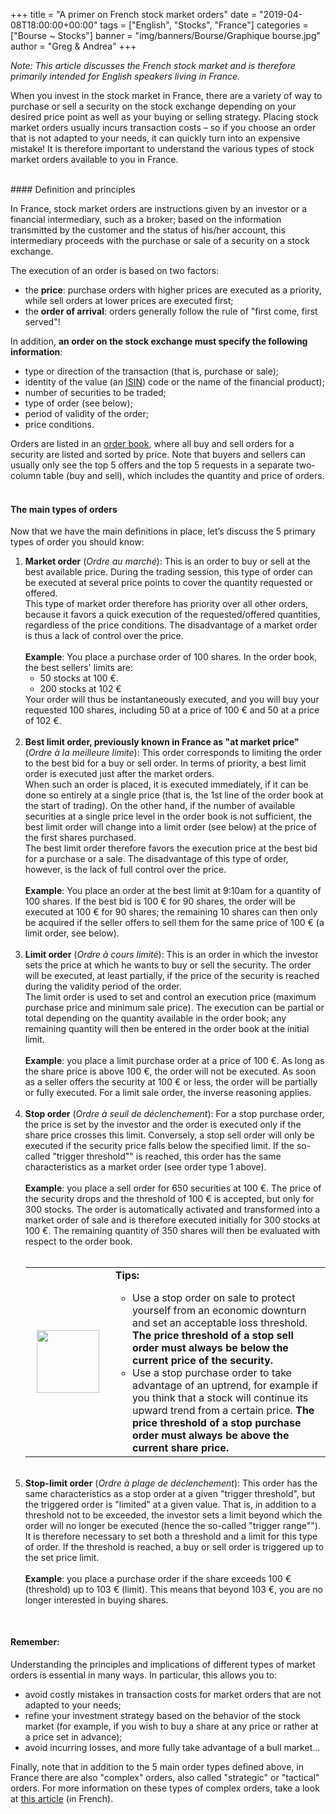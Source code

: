+++
title = "A primer on French stock market orders"
date = "2019-04-08T18:00:00+00:00"
tags = ["English", "Stocks", "France"]
categories = ["Bourse ~ Stocks"]
banner = "img/banners/Bourse/Graphique bourse.jpg"
author = "Greg & Andrea"
+++

*Note: This article discusses the French stock market and is therefore primarily intended for English speakers living in France.*

When you invest in the stock market in France, there are a variety of way to purchase or sell a security on the stock exchange depending on your desired price point as well as your buying or selling strategy. Placing stock market orders usually incurs transaction costs – so if you choose an order that is not adapted to your needs, it can quickly turn into an expensive mistake! It is therefore important to understand the various types of stock market orders available to you in France.

<br>
#### Definition and principles

In France, stock market orders are instructions given by an investor or a financial intermediary, such as a broker; based on the information transmitted by the customer and the status of his/her account, this intermediary proceeds with the purchase or sale of a security on a stock exchange.

The execution of an order is based on two factors: 

- the **price**: purchase orders with higher prices are executed as a priority, while sell orders at lower prices are executed first;  
- the **order of arrival**: orders generally follow the rule of "first come, first served"!

In addition, **an order on the stock exchange must specify the following information**:  

- type or direction of the transaction (that is, purchase or sale);  
- identity of the value (an [ISIN](https://investastuces.com/glossaire/#ISIN)) code or the name of the financial product);  
- number of securities to be traded;  
- type of order (see below);  
- period of validity of the order;  
- price conditions.  

Orders are listed in an [order book](https://investastuces.com/glossaire/#orderbook), where all buy and sell orders for a security are listed and sorted by price. Note that buyers and sellers can usually only see the top 5 offers and the top 5 requests in a separate two-column table (buy and sell), which includes the quantity and price of orders.
<br>
<br>
#### The main types of orders

Now that we have the main definitions in place, let’s discuss the 5 primary types of order you should know:

<ol>
<li> <b>Market order</b> (<i>Ordre au marché</i>): This is an order to buy or sell at the best available price. During the trading session, this type of order can be executed at several price points to cover the quantity requested or offered.
<br>
This type of market order therefore has priority over all other orders, because it favors a quick execution of the requested/offered quantities, regardless of the price conditions. The disadvantage of a market order is thus a lack of control over the price.
<br>
<br>
<b>Example</b>: You place a purchase order of 100 shares. In the order book, the best sellers' limits are:
<ul>
<li> 50 stocks at 100 €. </li>
<li>200 stocks at 102 € </li>
</ul>
Your order will thus be instantaneously executed, and you will buy your requested 100 shares, including 50 at a price of 100 € and 50 at a price of 102 €.
<br>
<br>
<li> <b>Best limit order, previously known in France as "at market price"</b> (<i>Ordre à la meilleure limite</i>): This order corresponds to limiting the order to the best bid for a buy or sell order. In terms of priority, a best limit order is executed just after the market orders.
<br>
When such an order is placed, it is executed immediately, if it can be done so entirely at a single price (that is, the 1st line of the order book at the start of trading). On the other hand, if the number of available securities at a single price level in the order book is not sufficient, the best limit order will change into a limit order (see below) at the price of the first shares purchased.
<br>
The best limit order therefore favors the execution price at the best bid for a purchase or a sale. The disadvantage of this type of order, however, is the lack of full control over the price.
<br>
<br>
<b>Example</b>: You place an order at the best limit at 9:10am for a quantity of 100 shares. If the best bid is 100 € for 90 shares, the order will be executed at 100 € for 90 shares; the remaining 10 shares can then only be acquired if the seller offers to sell them for the same price of 100 € (a limit order, see below).
</li>
<br>

<li> <b>Limit order</b> (<i>Ordre à cours limité</i>): This is an order in which the investor sets the price at which he wants to buy or sell the security. The order will be executed, at least partially, if the price of the security is reached during the validity period of the order.
<br>
The limit order is used to set and control an execution price (maximum purchase price and minimum sale price). The execution can be partial or total depending on the quantity available in the order book; any remaining quantity will then be entered in the order book at the initial limit.
<br>
<br>
<b>Example</b>: you place a limit purchase order at a price of 100 €. As long as the share price is above 100 €, the order will not be executed. As soon as a seller offers the security at 100 € or less, the order will be partially or fully executed. For a limit sale order, the inverse reasoning applies.
</li>
<br>
<li> <b>Stop order</b> (<i>Ordre à seuil de déclenchement</i>): For a stop purchase order, the price is set by the investor and the order is executed only if the share price crosses this limit. Conversely, a stop sell order will only be executed if the security price falls below the specified limit. If the so-called "trigger threshold"" is reached, this order has the same characteristics as a market order (see order type 1 above).
<br>
<br>
<b>Example</b>: you place a sell order for 650 securities at 100 €. The price of the security drops and the threshold of 100 € is accepted, but only for 300 stocks. The order is automatically activated and transformed into a market order of sale and is therefore executed initially for 300 stocks at 100 €. The remaining quantity of 350 shares will then be evaluated with respect to the order book.
<br>
<br>
<table class="hoverTable">
<tr>
</tr>
<tr>
<td> <img src="/img/Investastuces-lightbulb-plural.png" align="center" style="width:100px;" hspace="10"/>
<td>  <b>Tips:</b> 
<br>
<ul>
<li> Use a stop order on sale to protect yourself from an economic downturn and set an acceptable loss threshold. <b>The price threshold of a stop sell order must always be below the current price of the security.</b> </li>
<li>Use a stop purchase order to take advantage of an uptrend, for example if you think that a stock will continue its upward trend from a certain price. <b>The price threshold of a stop purchase order must always be above the current share price.</b> </li>
</ul>
</tr>
</table>
</li>
<br>

<li> <b>Stop-limit order</b> (<i>Ordre à plage de déclenchement</i>): This order has the same characteristics as a stop order at a given "trigger threshold", but the triggered order is "limited" at a given value. That is, in addition to a threshold not to be exceeded, the investor sets a limit beyond which the order will no longer be executed (hence the so-called "trigger range"").
<br>
It is therefore necessary to set both a threshold and a limit for this type of order. If the threshold is reached, a buy or sell order is triggered up to the set price limit.
<br>
<br>
<b>Example</b>: you place a purchase order if the share exceeds 100 € (threshold) up to 103 € (limit). This means that beyond 103 €, you are no longer interested in buying shares.
</li>
</ol>
<br>

#### Remember:
Understanding the principles and implications of different types of market orders is essential in many ways. In particular, this allows you to:  

-  avoid costly mistakes in transaction costs for market orders that are not adapted to your needs;  
-  refine your investment strategy based on the behavior of the stock market (for example, if you wish to buy a share at any price or rather at a price set in advance);  
- avoid incurring losses, and more fully take advantage of a bull market...

Finally, note that in addition to the 5 main order types defined above, in France there are also "complex" orders, also called "strategic" or "tactical" orders. For more information on these types of complex orders, take a look at [this article](https://www.bfmtv.com/practice-finances-perso/bourse-which-are-the-order-tactics-1494268.html) (in French).


